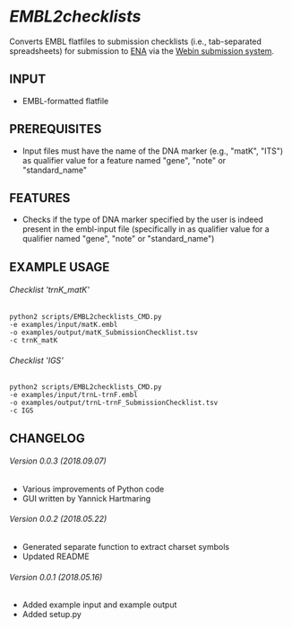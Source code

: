 *EMBL2checklists*
===================
Converts EMBL flatfiles to submission checklists (i.e., tab-separated spreadsheets) for submission to [ENA](http://www.ebi.ac.uk/ena) via the [Webin submission system](https://www.ebi.ac.uk/ena/submit/sra/#home).

INPUT
-----
* EMBL-formatted flatfile

PREREQUISITES
-------------
* Input files must have the name of the DNA marker (e.g., "matK", "ITS") as qualifier value for a feature named "gene", "note" or "standard_name"

FEATURES
-------------
* Checks if the type of DNA marker specified by the user is indeed present in the embl-input file (specifically in as qualifier value for a qualifier named "gene", "note" or "standard_name")

EXAMPLE USAGE
-------------

###### Checklist 'trnK_matK'
```
python2 scripts/EMBL2checklists_CMD.py
-e examples/input/matK.embl
-o examples/output/matK_SubmissionChecklist.tsv
-c trnK_matK
```

###### Checklist 'IGS'
```
python2 scripts/EMBL2checklists_CMD.py
-e examples/input/trnL-trnF.embl
-o examples/output/trnL-trnF_SubmissionChecklist.tsv
-c IGS
```

CHANGELOG
---------
###### Version 0.0.3 (2018.09.07)
* Various improvements of Python code
* GUI written by Yannick Hartmaring
###### Version 0.0.2 (2018.05.22)
* Generated separate function to extract charset symbols
* Updated README
###### Version 0.0.1 (2018.05.16)
* Added example input and example output
* Added setup.py
